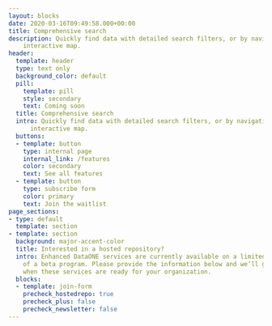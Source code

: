 ```yaml
---
layout: blocks
date: 2020-03-16T09:49:58.000+00:00
title: Comprehensive search
description: Quickly find data with detailed search filters, or by navigating the
    interactive map.
header:
  template: header
  type: text only
  background_color: default
  pill:
    template: pill
    style: secondary
    text: Coming soon
  title: Comprehensive search
  intro: Quickly find data with detailed search filters, or by navigating the
      interactive map.
  buttons:
  - template: button
    type: internal page
    internal_link: /features
    color: secondary
    text: See all features
  - template: button
    type: subscribe form
    color: primary
    text: Join the waitlist
page_sections:
- type: default
  template: section
- template: section
  background: major-accent-color
  title: Interested in a hosted repository?
  intro: Enhanced DataONE services are currently available on a limited basis as part
    of a beta program. Please provide the information below and we’ll get in touch
    when these services are ready for your organization.
  blocks:
  - template: join-form
    precheck_hostedrepo: true
    precheck_plus: false
    precheck_newsletter: false
---
```

